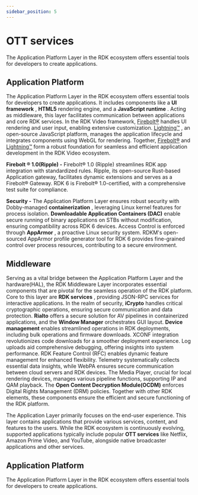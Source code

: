 ```yaml
---
sidebar_position: 5
---
```


# OTT services

The Application Platform Layer in the RDK ecosystem offers essential tools for developers to create applications.

## Application Platform

The Application Platform Layer in the RDK ecosystem offers essential tools for developers to create applications. It includes components like a
**UI framework**
,
**HTML5**
rendering engine, and a
**JavaScript runtime**
. Acting as middleware, this layer facilitates communication between applications and core RDK services. In the RDK Video framework,
[Firebolt®](https://rdkcentral.github.io/firebolt/apis/latest/)
handles UI rendering and user input, enabling extensive customization.
[Lightning™](https://lightningjs.io/docs/#/what-is-lightning/index)
, an open-source JavaScript platform, manages the application lifecycle and integrates components using WebGL for rendering. Together,
[Firebolt®](https://rdkcentral.github.io/firebolt/apis/latest/)
and
[Lightning™](https://lightningjs.io/docs/#/what-is-lightning/index)
form a robust foundation for seamless and efficient application development in the RDK Video ecosystem.

**Firebolt
®
1.0(Ripple) -**
Firebolt® 1.0 (Ripple) streamlines RDK app integration with standardized rules. Ripple, its open-source Rust-based Application gateway, facilitates dynamic extensions and serves as a Firebolt® Gateway. RDK 6 is Firebolt® 1.0-certified, with a comprehensive test suite for compliance.

**Security -**
The Application Platform Layer ensures robust security with Dobby-managed
**containerization**
, leveraging Linux kernel features for process isolation.
**Downloadable Application Containers (DAC)**
enable secure running of binary applications on STBs without modification, ensuring compatibility across RDK 6 devices. Access Control is enforced through
**AppArmor**
, a proactive Linux security system. RDKM's open-sourced AppArmor profile generator tool for RDK 6 provides fine-grained control over process resources, contributing to a secure environment.

## Middleware

Serving as a vital bridge between the Application Platform Layer and the hardware(HAL), the RDK Middleware Layer incorporates essential components that are pivotal for the seamless operation of the RDK platform.
Core to this layer are
**RDK services**
, providing JSON-RPC services for interactive applications.
In the realm of security,
**iCrypto**
handles critical cryptographic operations, ensuring secure communication and data protection.
**Rialto**
offers a secure solution for AV pipelines in containerized applications, and the
**Window Manager**
orchestrates GUI layout.
**Device management**
enables streamlined operations in RDK deployments, including bulk operations and firmware downloads. XCONF integration revolutionizes code downloads for a smoother deployment experience. Log uploads aid comprehensive debugging, offering insights into system performance. RDK Feature Control (RFC) enables dynamic feature management for enhanced flexibility. Telemetry systematically collects essential data insights, while WebPA ensures secure communication between cloud servers and RDK devices. The Media Player, crucial for local rendering devices, manages various pipeline functions, supporting IP and QAM playback. The
**Open Content Decryption Module(OCDM)**
enforces Digital Rights Management (DRM) policies. Together with other RDK elements, these components ensure the efficient and secure functioning of the RDK platform.


The Application Layer primarily focuses on the end-user experience. This layer contains applications that provide various services, content, and features to the users. While the RDK ecosystem is continuously evolving, supported applications typically include popular
**OTT services**
like Netflix, Amazon Prime Video, and YouTube, alongside native broadcaster applications and other services.

## Application Platform

The Application Platform Layer in the RDK ecosystem offers essential tools for developers to create applications. 
